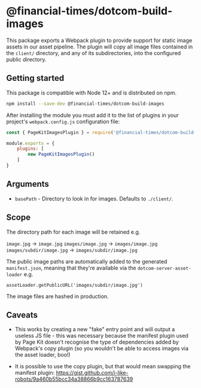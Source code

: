 # @financial-times/dotcom-build-images

This package exports a Webpack plugin to provide support for static image assets in our asset pipeline.
The plugin will copy all image files contained in the `client/` directory, and any of its subdirectories, into the configured public directory. 

## Getting started

This package is compatible with Node 12+ and is distributed on npm.

```sh
npm install --save-dev @financial-times/dotcom-build-images
```

After installing the module you must add it to the list of plugins in your project's `webpack.config.js` configuration file:

```js
const { PageKitImagesPlugin } = require('@financial-times/dotcom-build-base');

module.exports = {
	plugins: [
		new PageKitImagesPlugin()
	]
}
```

## Arguments

- `basePath` - Directory to look in for images. Defaults to `./client/`.


## Scope

The directory path for each image will be retained e.g.

`image.jpg` -> `image.jpg`
`images/image.jpg` -> `images/image.jpg`
`images/subdir/image.jpg` -> `images/subdir/image.jpg`

The public image paths are automatically added to the generated `manifest.json`,
meaning that they're available via the `dotcom-server-asset-loader` e.g.

```
assetLoader.getPublicURL('images/subdir/image.jpg')
```

The image files are hashed in production.

## Caveats

- This works by creating a new "fake" entry point and will output a useless
  JS file - this was necessary because the manifest plugin used by Page Kit
  doesn't recognise the type of dependencies added by Webpack's copy plugin
  (so you wouldn't be able to access images via the asset loader, boo!)

- It is possible to use the copy plugin, but that would mean swapping the
  manifest plugin: https://gist.github.com/i-like-robots/9a460b55bcc34a38866b9cc163787639
